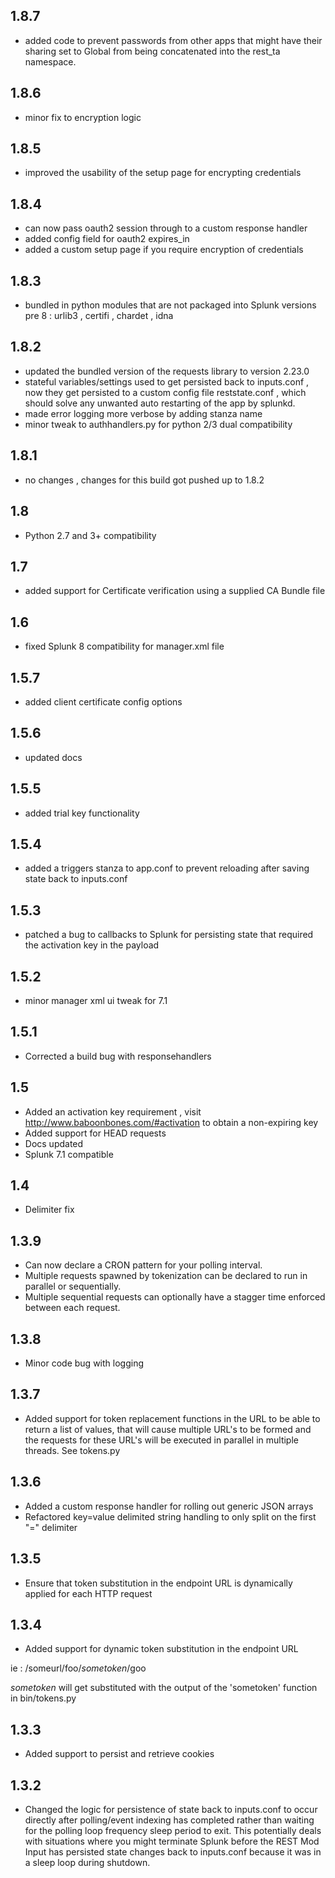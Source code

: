 1.8.7
-----
* added code to prevent passwords from other apps that might have their sharing set to Global from being concatenated into the rest_ta namespace.

1.8.6
-----
* minor fix to encryption logic

1.8.5
-----
* improved the usability of the setup page for encrypting credentials

1.8.4
-----
* can now pass oauth2 session through to a custom response handler
* added config field for oauth2 expires_in
* added a custom setup page if you require encryption of credentials

1.8.3
-----
* bundled in python modules that are not packaged into Splunk versions pre 8 : urlib3 , certifi , chardet , idna

1.8.2
-----
* updated the bundled version of the requests library to version 2.23.0
* stateful variables/settings used to get persisted back to inputs.conf , now they get persisted to a custom config file reststate.conf , which should solve any unwanted auto restarting of the app by splunkd.
* made error logging more verbose by adding stanza name
* minor tweak to authhandlers.py for python 2/3 dual compatibility

1.8.1
-----
* no changes , changes for this build got pushed up to 1.8.2

1.8
-----
* Python 2.7 and 3+ compatibility

1.7
-----
* added support for Certificate verification using a supplied CA Bundle file

1.6
-----
* fixed Splunk 8 compatibility for manager.xml file

1.5.7
-----
* added client certificate config options

1.5.6
-----
* updated docs

1.5.5
-----
* added trial key functionality

1.5.4
-----
* added a triggers stanza to app.conf to prevent reloading after saving state back to inputs.conf

1.5.3
-----
* patched a bug to callbacks to Splunk for persisting state that required the activation key in the payload

1.5.2
-----
* minor manager xml ui tweak for 7.1

1.5.1
-----
* Corrected a build bug with responsehandlers

1.5
-----
* Added an activation key requirement , visit http://www.baboonbones.com/#activation to obtain a non-expiring key
* Added support for HEAD requests
* Docs updated
* Splunk 7.1 compatible

1.4
----
* Delimiter fix

1.3.9
-----
* Can now declare a CRON pattern for your polling interval.
* Multiple requests spawned by tokenization can be declared to run in parallel or sequentially.
* Multiple sequential requests can optionally have a stagger time enforced between each request.

1.3.8
-----
* Minor code bug with logging

1.3.7
-----
* Added support for token replacement functions in the URL to be able to return a list
of values, that will cause multiple URL's to be formed and the requests for these
URL's will be executed in parallel in multiple threads. See tokens.py

1.3.6
-----

* Added a custom response handler for rolling out generic JSON arrays
* Refactored key=value delimited string handling to only split on the first "=" delimiter

1.3.5
-----

* Ensure that token substitution in the endpoint URL is dynamically applied for each
HTTP request

1.3.4
-----

* Added support for dynamic token substitution in the endpoint URL  
  
ie : /someurl/foo/$sometoken$/goo  
  
$sometoken$ will get substituted with the output of the 'sometoken' function
in bin/tokens.py  

1.3.3
-----
* Added support to persist and retrieve cookies

1.3.2
-----
* Changed the logic for persistence of state back to inputs.conf to occur directly after polling/event indexing has completed rather than waiting for the polling loop frequency sleep period to exit. This potentially deals with situations where you might terminate Splunk before the REST Mod Input has persisted state changes back to inputs.conf because it was in a sleep loop during shutdown.